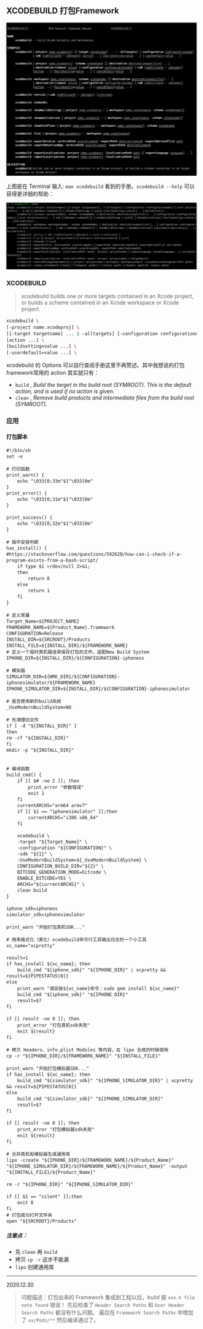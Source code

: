 ## XCODEBUILD 打包Framework

<img src="../assets/image-20201209143223140.png" alt="image-20201209143223140" style="zoom:50%;" />

上图是在 Terminal 输入: `man xcodebuild` 看到的手册。`xcodebuild --help` 可以获得更详细的帮助：

<img src="../assets/image-20201209143551395.png" alt="image-20201209143551395" style="zoom:50%;" />

### XCODEBUILD

> xcodebuild builds one or more targets contained in an Xcode project, or builds a scheme contained in an Xcode workspace or Xcode project.

```sh
xcodebuild \
[-project name.xcodeproj] \
[[-target targetname] ... | -alltargets] [-configuration configurationname] [-sdk [sdkfullpath | sdkname]] \
[action ...] \
[buildsetting=value ...] \
[-userdefault=value ...] \
```

xcodebuild 的 Options 可以自行查阅手册这里不再赘述。其中我想说的打包framework常用的 action 其实就只有：

- `build` , *Build the target in the build root (SYMROOT).  This is the default action, and is used if no action is given.*
- `clean` , *Remove build products and intermediate files from the build root (SYMROOT).*

### 应用

#### 打包脚本

```shell
#!/bin/sh
set -e

# 打印函数
print_warn() {
    echo "\033[0;33m"$1"\033[0m"
}
print_error() {
    echo "\033[0;31m"$1"\033[0m"
}

print_success() {
    echo "\033[0;32m"$1"\033[0m"
}

# 插件安装判断
has_install() {
#https://stackoverflow.com/questions/592620/how-can-i-check-if-a-program-exists-from-a-bash-script/
    if type $1 >/dev/null 2>&1;
    then
        return 0
    else
        return 1
    fi
}

# 定义常量
Target_Name=${PROJECT_NAME}
FRAMEWORK_NAME=${Product_Name}.framework
CONFIGURATION=Release
INSTALL_DIR=${SRCROOT}/Products
INSTALL_FILE=${INSTALL_DIR}/${FRAMEWORK_NAME}
# 定义一个临时真机路径来保存打包的文件，适配New Build System
IPHONE_DIR=${INSTALL_DIR}/${CONFIGURATION}-iphoneos

# 模拟器
SIMULATOR_DIR=${WRK_DIR}/${CONFIGURATION}-iphonesimulator/${FRAMEWORK_NAME}
IPHONE_SIMULATOR_DIR=${INSTALL_DIR}/${CONFIGURATION}-iphonesimulator

# 是否使用新的build系统 
_UseModernBuildSystem=NO

# 先清理旧文件
if [ -d "${INSTALL_DIR}" ]
then
rm -rf "${INSTALL_DIR}"
fi
mkdir -p "${INSTALL_DIR}"


# 编译函数
build_cmd() {
    if [[ $# -ne 2 ]]; then
        print_error "参数错误"
        exit 1
    fi
    currentARCHS="arm64 armv7"
    if [[ $1 == "iphonesimulator" ]];then
        currentARCHS="i386 x86_64"
    fi
    
    xcodebuild \
    -target "${Target_Name}" \
    -configuration "${CONFIGURATION}" \
    -sdk "${1}" \
    -UseModernBuildSystem=${_UseModernBuildSystem} \
    CONFIGURATION_BUILD_DIR="${2}" \
    BITCODE_GENERATION_MODE=bitcode \
    ENABLE_BITCODE=YES \
    ARCHS="${currentARCHS}" \
    clean build
}

iphone_sdk=iphoneos
simulator_sdk=iphonesimulator

print_warn "开始打包真机SDK..."

# 用来格式化（美化）xcodebuild命令行工具输出日志的一个小工具
xc_name="xcpretty"

result=1
if has_install ${xc_name}; then
    build_cmd "${iphone_sdk}" "${IPHONE_DIR}" | xcpretty && result=${PIPESTATUS[0]}
else
    print_warn "请安装${xc_name}命令：sudo gem install ${xc_name}"
    build_cmd "${iphone_sdk}" "${IPHONE_DIR}"
    result=$?
fi

if [[ result -ne 0 ]]; then
    print_error "打包真机sdk失败"
    exit ${result}
fi

# 拷贝 Headers、info.plist Modules 等内容，在 lipo 合成的时候使用
cp -r "${IPHONE_DIR}/${FRAMEWORK_NAME}" "${INSTALL_FILE}"

print_warn "开始打包模拟器SDK..."
if has_install ${xc_name}; then
    build_cmd "${simulator_sdk}" "${IPHONE_SIMULATOR_DIR}" | xcpretty && result=${PIPESTATUS[0]}
else
    build_cmd "${simulator_sdk}" "${IPHONE_SIMULATOR_DIR}"
    result=$?
fi

if [[ result -ne 0 ]]; then
    print_error "打包模拟器sdk失败"
    exit ${result}
fi

# 合并真机和模拟器生成通用库
lipo -create "${IPHONE_DIR}/${FRAMEWORK_NAME}/${Product_Name}" "${IPHONE_SIMULATOR_DIR}/${FRAMEWORK_NAME}/${Product_Name}" -output "${INSTALL_FILE}/${Product_Name}"

rm -r "${IPHONE_DIR}" "${IPHONE_SIMULATOR_DIR}"

if [[ $1 == "silent" ]];then
    exit 0
fi
# 打包成功打开文件夹
open "${SRCROOT}/Products"
```

##### 注意点：

- 先 `clean` 再 `build`
- 拷贝 `cp -r` 这步不能漏
- `lipo` 创建通用库


---

2020.12.30
> 问题描述：打包出来的 Framework 集成到工程以后，build 报 `xxx.h file note found` 错误！
> 先后检查了 `Header Search Paths` 和 `User Header Search Paths` 都没有什么问题。
> 最后在 `Framework Search Paths` 中增加了 `xx/Pods/**` 然后编译通过了。